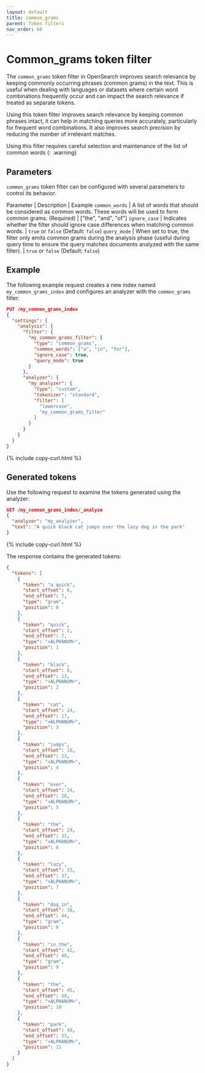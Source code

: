 ```yaml
---
layout: default
title: common_grams
parent: Token filters
nav_order: 60
---
```

<!-- vale off -->
# Common_grams token filter
<!-- vale on -->
The `common_grams` token filter in OpenSearch improves search relevance by keeping commonly occurring phrases (common grams) in the text. This is useful when dealing with languages or datasets where certain word combinations frequently occur and can impact the search relevance if treated as separate tokens.

Using this token filter improves search relevance by keeping common phrases intact, it can help in matching queries more accurately, particularly for frequent word combinations. It also improves search precision by reducing the number of irrelevant matches.

Using this filter requires careful selection and maintenance of the list of common words
{: .warning}

## Parameters

`common_grams` token filter can be configured with several parameters to control its behavior.

Parameter | Description | Example
`common_words` | A list of words that should be considered as common words. These words will be used to form common grams. (Required) | ["the", "and", "of"]
`ignore_case` | Indicates whether the filter should ignore case differences when matching common words. | `true` or `false` (Default: `false`)
`query_mode` | When set to true, the filter only emits common grams during the analysis phase (useful during query time to ensure the query matches documents analyzed with the same filter). | `true` or `false` (Default: `false`)


## Example

The following example request creates a new index named `my_common_grams_index` and configures an analyzer with the `common_grams` filter:

```json
PUT /my_common_grams_index
{
  "settings": {
    "analysis": {
      "filter": {
        "my_common_grams_filter": {
          "type": "common_grams",
          "common_words": ["a", "in", "for"],
          "ignore_case": true,
          "query_mode": true
        }
      },
      "analyzer": {
        "my_analyzer": {
          "type": "custom",
          "tokenizer": "standard",
          "filter": [
            "lowercase",
            "my_common_grams_filter"
          ]
        }
      }
    }
  }
}
```
{% include copy-curl.html %}

## Generated tokens

Use the following request to examine the tokens generated using the analyzer:

```json
GET /my_common_grams_index/_analyze
{
  "analyzer": "my_analyzer",
  "text": "A quick black cat jumps over the lazy dog in the park"
}
```
{% include copy-curl.html %}

The response contains the generated tokens:

```json
{
  "tokens": [
    {
      "token": "a_quick",
      "start_offset": 0,
      "end_offset": 7,
      "type": "gram",
      "position": 0
    },
    {
      "token": "quick",
      "start_offset": 2,
      "end_offset": 7,
      "type": "<ALPHANUM>",
      "position": 1
    },
    {
      "token": "black",
      "start_offset": 8,
      "end_offset": 13,
      "type": "<ALPHANUM>",
      "position": 2
    },
    {
      "token": "cat",
      "start_offset": 14,
      "end_offset": 17,
      "type": "<ALPHANUM>",
      "position": 3
    },
    {
      "token": "jumps",
      "start_offset": 18,
      "end_offset": 23,
      "type": "<ALPHANUM>",
      "position": 4
    },
    {
      "token": "over",
      "start_offset": 24,
      "end_offset": 28,
      "type": "<ALPHANUM>",
      "position": 5
    },
    {
      "token": "the",
      "start_offset": 29,
      "end_offset": 32,
      "type": "<ALPHANUM>",
      "position": 6
    },
    {
      "token": "lazy",
      "start_offset": 33,
      "end_offset": 37,
      "type": "<ALPHANUM>",
      "position": 7
    },
    {
      "token": "dog_in",
      "start_offset": 38,
      "end_offset": 44,
      "type": "gram",
      "position": 8
    },
    {
      "token": "in_the",
      "start_offset": 42,
      "end_offset": 48,
      "type": "gram",
      "position": 9
    },
    {
      "token": "the",
      "start_offset": 45,
      "end_offset": 48,
      "type": "<ALPHANUM>",
      "position": 10
    },
    {
      "token": "park",
      "start_offset": 49,
      "end_offset": 53,
      "type": "<ALPHANUM>",
      "position": 11
    }
  ]
}
```

